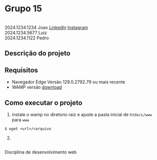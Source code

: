 # Grupo 15

<br>2024.1234.1234 Joao [LinkedIn](https://www.linkedin.com/in/usuario) [Instagram]()
<br>2024.1234.5677 Luiz
<br>2024.1234.1122 Pedro

## Descrição do projeto

## Requisitos

- Navegador Edge Versão 129.0.2792.79 ou mais recente
- WAMP versão [download]()

## Como executar o projeto

1. instale o wamp no diretorio raiz e ajuste a pasta inicial de `htdocs/www` para `www`

```
$ wget <url>/<arquivo
```
2. 
## 

Disciplina de desenvolvimento web
